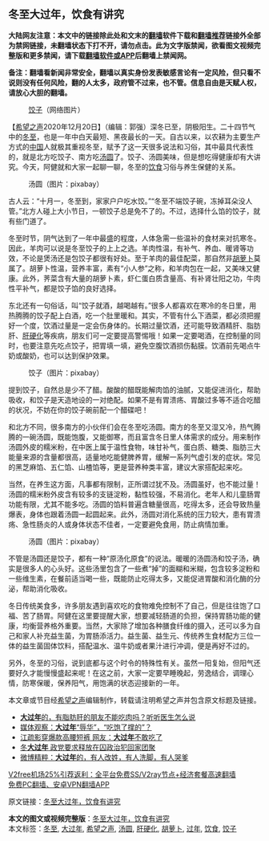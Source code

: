  <h2>冬至大过年，饮食有讲究</h2> <p class="notice"><b>大陆网友注意：本文中的链接除此处和文末的<a href="https://github.com/bannedbook/fanqiang" >翻墙</a>软件下载和<a href="https://github.com/killgcd/justmysocks/blob/master/README.md">翻墙推荐</a>链接外全部为禁网链接，未翻墙状态下打不开，请勿点击。此为文字版禁闻，欲看图文视频完整版和更多禁闻，请下载<a href="https://github.com/bannedbook/fanqiang">翻墙软件或APP</a>后翻墙上禁闻网。</p><p>备注：翻墙看新闻非常安全，翻墙以真实身份发表敏感言论有一定风险，但只看不说则没有任何风险，翻的人太多，政府管不过来，也不管。信息自由是天赋人权，请放心大胆的翻墙。</b></p>  <div class="entry"> <figure><figcaption><a href="https://www.bannedbook.org/bnews/tag/%E9%A5%BA%E5%AD%90/" class="st_tag internal_tag" rel="tag" title="标签 饺子 下的日志">饺子</a>（网络图片）</figcaption></figure> <p>【<span class='wp_keywordlink_affiliate'><a href="https://www.soundofhope.org" title="希望之声" target="_blank">希望之声</a></span>2020年12月20日】（编辑：郭强）深冬已至，阴极阳生。二十四节气中的<a href="https://www.bannedbook.org/bnews/tag/%E5%86%AC%E8%87%B3/" class="st_tag internal_tag" rel="tag" title="标签 冬至 下的日志">冬至</a>，也是一年中白天最短、黑夜最长的一天。自古以来，以农耕为主要生产方式的<span class='wp_keywordlink_affiliate'><a href="https://www.bannedbook.org/" title="中国" target="_blank">中国</a></span>人就极其重视冬至，赋予了这一天很多说法和习俗，其中最具代表性的，就是北方吃饺子、南方吃<a href="https://www.bannedbook.org/bnews/tag/%E6%B1%A4%E5%9C%86/" class="st_tag internal_tag" rel="tag" title="标签 汤圆 下的日志">汤圆</a>了。饺子、汤圆美味，但是想吃得健康却有大讲究。今天，阿健就和大家一起聊一聊，冬至的<a href="https://www.bannedbook.org/bnews/tag/%e9%a5%ae%e9%a3%9f/" class="st_tag internal_tag" rel="tag" title="标签 饮食 下的日志">饮食</a>习俗与养生保健的关系。</p> <figure><figcaption>汤圆（图片：pixabay）</figcaption></figure> <p>古人云：“十月一，冬至到，家家户户吃水饺。”“冬至不端饺子碗，冻掉耳朵没人管。”北方人碰上大小节日，一顿饺子总是免不了的。不过，选择什么馅的饺子，就有些门道了。</p> <p>冬至时节，阴气达到了一年中最盛的程度，人体急需一些温补的食材来对抗寒冬。因此，羊肉可以说是冬至饺子的上上之选。羊肉性温，有补气、养血、暖肾等功效，不论是煲汤还是包饺子都很有好处。至于羊肉的最佳配菜，那自然非<a href="https://www.bannedbook.org/bnews/tag/%e8%83%a1%e8%90%9d%e5%8d%9c/" class="st_tag internal_tag" rel="tag" title="标签 胡萝卜 下的日志">胡萝卜</a>莫属了。胡萝卜性温，营养丰富，素有“小人参”之称，和羊肉包在一起，又美味又健康。此外，荠菜含有大量的胡萝卜素，虾仁蛋白质含量高、有补肾壮阳之功，牛肉性平补气，都是饺子馅的良好选择。</p>  <p>东北还有一句俗话，叫“饺子就酒，越喝越有。”很多人都喜欢在寒冷的冬日里，用热腾腾的饺子配上白酒，吃一个肚里暖和。其实，不管有什么下酒菜，都必须把握好一个度，饮酒过量是一定会伤身体的。长期过量饮酒，还可能导致酒精肝、脂肪肝、<a href="https://www.bannedbook.org/bnews/tag/%e8%82%9d%e7%a1%ac%e5%8c%96/" class="st_tag internal_tag" rel="tag" title="标签 肝硬化 下的日志">肝硬化</a>等疾病，朋友们可一定要提高警惕哦！如果一定要喝酒，在控制量的同时，也要注意先吃点饺子，把胃填一填，避免空腹饮酒损伤黏膜。饮酒前先喝点牛奶或酸奶，也可以达到保护效果。</p> <figure><figcaption>饺子（图片：pixabay）</figcaption></figure> <p>提到饺子，自然总是少不了醋。酸酸的醋既能解肉馅的油腻，又能促进消化，帮助吸收，和饺子是天造地设的一对绝配。如果不是有胃溃疡、胃酸过多等不适合吃醋的状况，不妨在你的饺子碗前配一个醋碟吧！</p> <p>和北方不同，很多南方的小伙伴们会在冬至吃汤圆。南方的冬至又湿又冷，热气腾腾的一碗汤圆，既能饱腹，又能御寒，而且富含冬日里人体需求的成分。用来制作汤圆外皮的糯米粉，在中医上属于温性食物，味甘补气，蛋白质、糖类、脂肪三大能量来源的含量都很高，适量地吃能健脾养胃，缓解一系列气虚引发的症状。常见的黑芝麻馅、五仁馅、山楂馅等，更是营养种类丰富，建议大家搭配起来吃。</p>  <p>当然，在养生这方面，凡事都有限制，正所谓过犹不及。汤圆虽好，也不能过量！汤圆的糯米粉外皮含有较多的支链淀粉，黏性较强，不易消化。老年人和儿童肠胃功能有限，尤其不能多吃。汤圆的馅料普遍含糖量很高，吃得太多，还会导致热量爆表，身体也跟着汤圆一起圆起来。此外，汤圆对消化系统的压力较大，患有胃溃疡、急性肠炎的人或身体状态不佳者，一定要避免食用，防止病情加重。</p> <figure><figcaption>汤圆（图片：pixabay）</figcaption></figure> <p>不管是汤圆还是饺子，都有一种“原汤化原食”的说法。暖暖的汤圆汤和饺子汤，确实是很多人的心头好。这些汤里包含了一些煮“掉”的面糊和米糊，包含较多淀粉和一些维生素，在餐前适当喝一些，既能防止吃得太多，又能促进胃酸和消化酶的分泌，帮助消化吸收。</p> <p>冬日传统美食多，许多朋友遇到喜欢吃的食物难免控制不了自己，但是往往饱了口福、苦了肠胃。阿健在这里要提醒大家，想要减轻肠道的负担，保持胃肠功能的健康，均衡营养格外重要。当然，大家除了增加各种膳食纤维的摄入，还可以多为自己和家人补充益生菌，为胃肠添活力。益生菌、益生元、传统养生食材配方三位一体的益生菌固体饮料，搭配温水、温牛奶或者果汁进行冲调，便是再好不过的。</p>  <p>另外，冬至的习俗，说到底都与这个时令的特殊性有关。虽然一阳复始，但阳气还要好久才能慢慢盛起来呢！在这之前，大家一定要早睡晚起，劳逸结合，调理心情，防寒保暖，保养阳气，用饱满的状态迎接新的一年。</p> <p>本文章或节目经<a href="https://www.bannedbook.org/bnews/tag/%e5%b8%8c%e6%9c%9b%e4%b9%8b%e5%a3%b0/" class="st_tag internal_tag" rel="tag" title="标签 希望之声 下的日志">希望之声</a>编辑制作，转载请注明希望之声并包含原文标题及链接。</p> <ul class='op-related-articles' title='相关阅读'> <li><a href='https://www.bannedbook.org/bnews/comments/20200128/1266569.html' target='_blank'><b>大过年</b>的，有脂肪肝的朋友不能吃肉吗？听听医生怎么说</a></li> <li><a href='https://www.bannedbook.org/bnews/headline/20180222/903909.html' target='_blank'>媒体观察：<b>大过年</b>“辱华”，“吃饱了撑的”？</a></li> <li><a href='https://www.bannedbook.org/bnews/yule/20180220/902368.html' target='_blank'>江疏影穿爆款高腰短裤 网友：<b>大过年</b>不敢吃了</a></li> <li><a href='https://www.bannedbook.org/bnews/cnnews/aboluonews/20161222/632517.html' target='_blank'>冬<b>大过年</b> 政党要求释放在囚政治犯回家团聚</a></li> <li><a href='https://www.bannedbook.org/bnews/cnnews/aboluonews/20160221/504828.html' target='_blank'>微博精粹：<b>大过年</b>的，有人改姓，有人洗脚，有人哭爹</a></li> </ul> <p class="texttj"> <a href="https://www.bannedbook.org/forum23/topic22702.html" target="_blank">V2free机场25%引荐返利：全平台免费SS/V2ray节点+经济套餐高速翻墙</a><br/> <a href="https://github.com/bannedbook/fanqiang/wiki/%E7%A6%81%E9%97%BB%E7%BD%91%E5%AE%89%E5%8D%93%E7%BF%BB%E5%A2%99%E6%96%B0%E9%97%BBAPP" target="_blank">免费PC翻墙、安卓VPN翻墙APP</a></p><p>原文链接：<a class="src_link"  href="https://www.soundofhope.org/post/455521" target="_blank">冬至大过年，饮食有讲究</a></p> <a name='sharetosocial'></a>       <div><b>本文的图文或视频完整版</b>：<a href='https://www.bannedbook.org/bnews/comments/20201221/1451868.html'>冬至大过年，饮食有讲究</a></div>  </div><!--END ENTRY--> <div class="postfooter"> <div>本文标签：<a href="https://www.bannedbook.org/bnews/tag/%E5%86%AC%E8%87%B3/" rel="tag">冬至</a>, <a href="https://www.bannedbook.org/bnews/tag/%E5%A4%A7%E8%BF%87%E5%B9%B4/" rel="tag">大过年</a>, <a href="https://www.bannedbook.org/bnews/tag/%e5%b8%8c%e6%9c%9b%e4%b9%8b%e5%a3%b0/" rel="tag">希望之声</a>, <a href="https://www.bannedbook.org/bnews/tag/%E6%B1%A4%E5%9C%86/" rel="tag">汤圆</a>, <a href="https://www.bannedbook.org/bnews/tag/%e8%82%9d%e7%a1%ac%e5%8c%96/" rel="tag">肝硬化</a>, <a href="https://www.bannedbook.org/bnews/tag/%e8%83%a1%e8%90%9d%e5%8d%9c/" rel="tag">胡萝卜</a>, <a href="https://www.bannedbook.org/bnews/tag/%E8%BF%87%E5%B9%B4/" rel="tag">过年</a>, <a href="https://www.bannedbook.org/bnews/tag/%e9%a5%ae%e9%a3%9f/" rel="tag">饮食</a>, <a href="https://www.bannedbook.org/bnews/tag/%E9%A5%BA%E5%AD%90/" rel="tag">饺子</a></div>  </div><!--END POSTFOOTER--> 